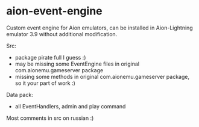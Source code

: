 aion-event-engine
=================

Custom event engine for Aion emulators, can be installed in Aion-Lightning emulator 3.9 without additional modification.

Src:
- package pirate full I guess :)
- may be missing some EventEngine files in original com.aionemu.gameserver package
- missing some methods in original com.aionemu.gameserver package, so it your part of work :)

Data pack:
- all EventHandlers, admin and play command

Most comments in src on russian :)

